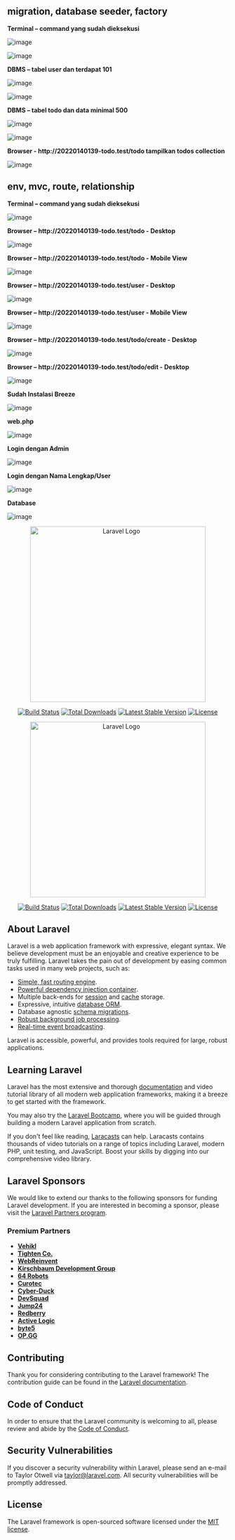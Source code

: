 <h2><strong>migration, database seeder, factory</strong></h2>

<p><strong>Terminal – command yang sudah dieksekusi</strong></p>

![image](https://github.com/user-attachments/assets/94401d98-af96-4b3d-be54-75cfd1afde38)

![image](https://github.com/user-attachments/assets/4b6e0eeb-8064-4038-9ad7-37c78be6a571)

<p><strong>DBMS – tabel user dan terdapat 101</strong></p>

![image](https://github.com/user-attachments/assets/d6887b5f-d868-4047-8865-000f351c39ba)

![image](https://github.com/user-attachments/assets/e294eb31-31f4-4ecd-b0ab-eb057a381439)

<p><strong>DBMS – tabel todo dan data minimal 500 </strong></p>

![image](https://github.com/user-attachments/assets/651e68c5-5bef-4c06-98d4-6170d6bec24c)

![image](https://github.com/user-attachments/assets/70b1ab17-1f41-44f7-a01c-810ff0c9c2bc)

<p><strong>Browser - http://20220140139-todo.test/todo tampilkan todos collection</strong></p>

![image](https://github.com/user-attachments/assets/f6adf356-16c7-4e29-a343-8c4983f408ec)

<h2><strong>env, mvc, route, relationship</strong></h2>

<p><strong>Terminal – command yang sudah dieksekusi</strong></p>

![image](https://github.com/user-attachments/assets/f421eaab-1cb9-4cb7-bf85-c6b236a22d4a)

<p><strong>Browser – http://20220140139-todo.test/todo - Desktop</strong></p>

![image](https://github.com/user-attachments/assets/b25e4fc0-4c7f-4703-b5c9-ed869db4f8b0)

<p><strong>Browser – http://20220140139-todo.test/todo - Mobile View</strong></p>

![image](https://github.com/user-attachments/assets/7adc9466-5d3d-4307-a49f-f68459b6953c)

<p><strong>Browser – http://20220140139-todo.test/user - Desktop</strong></p>

![image](https://github.com/user-attachments/assets/be065655-c05e-4868-88d0-fcb54fe82680)

<p><strong>Browser – http://20220140139-todo.test/user - Mobile View</strong></p>

![image](https://github.com/user-attachments/assets/4ad42be9-96e8-437d-8e10-9fddf066e23a)

<p><strong>Browser – http://20220140139-todo.test/todo/create - Desktop</strong></p>

![image](https://github.com/user-attachments/assets/1f28004a-0a27-4d66-a2e2-95cf3bc29b85)

<p><strong>Browser – http://20220140139-todo.test/todo/edit - Desktop</strong></p>

![image](https://github.com/user-attachments/assets/eb420979-e093-49f5-a768-294bf912a395)

<p><strong>Sudah Instalasi Breeze</strong></p>

![image](https://github.com/user-attachments/assets/ee2df180-1937-4bb0-819b-3cc6aa8d1fcd)

<p><strong>web.php</strong></p>

![image](https://github.com/user-attachments/assets/06d60bb8-6de3-40b9-b713-d5c48af733ff)

<p><strong>Login dengan Admin</strong></p>

![image](https://github.com/user-attachments/assets/47c8c37a-18f8-4151-8687-d9ff1cfbac06)

<p><strong>Login dengan Nama Lengkap/User</strong></p>

![image](https://github.com/user-attachments/assets/f6526bb6-f399-40ee-bccd-0386be5ac2c8)

<p><strong>Database</strong></p>

![image](https://github.com/user-attachments/assets/fb6dee3c-3400-4d3b-a249-071d9ccdb496)

<p align="center"><a href="https://laravel.com" target="_blank"><img src="https://raw.githubusercontent.com/laravel/art/master/logo-lockup/5%20SVG/2%20CMYK/1%20Full%20Color/laravel-logolockup-cmyk-red.svg" width="400" alt="Laravel Logo"></a></p>

<p align="center">
<a href="https://github.com/laravel/framework/actions"><img src="https://github.com/laravel/framework/workflows/tests/badge.svg" alt="Build Status"></a>
<a href="https://packagist.org/packages/laravel/framework"><img src="https://img.shields.io/packagist/dt/laravel/framework" alt="Total Downloads"></a>
<a href="https://packagist.org/packages/laravel/framework"><img src="https://img.shields.io/packagist/v/laravel/framework" alt="Latest Stable Version"></a>
<a href="https://packagist.org/packages/laravel/framework"><img src="https://img.shields.io/packagist/l/laravel/framework" alt="License"></a>
</p>

<p align="center"><a href="https://laravel.com" target="_blank"><img src="https://raw.githubusercontent.com/laravel/art/master/logo-lockup/5%20SVG/2%20CMYK/1%20Full%20Color/laravel-logolockup-cmyk-red.svg" width="400" alt="Laravel Logo"></a></p>

<p align="center">
<a href="https://github.com/laravel/framework/actions"><img src="https://github.com/laravel/framework/workflows/tests/badge.svg" alt="Build Status"></a>
<a href="https://packagist.org/packages/laravel/framework"><img src="https://img.shields.io/packagist/dt/laravel/framework" alt="Total Downloads"></a>
<a href="https://packagist.org/packages/laravel/framework"><img src="https://img.shields.io/packagist/v/laravel/framework" alt="Latest Stable Version"></a>
<a href="https://packagist.org/packages/laravel/framework"><img src="https://img.shields.io/packagist/l/laravel/framework" alt="License"></a>
</p>

## About Laravel

Laravel is a web application framework with expressive, elegant syntax. We believe development must be an enjoyable and creative experience to be truly fulfilling. Laravel takes the pain out of development by easing common tasks used in many web projects, such as:

- [Simple, fast routing engine](https://laravel.com/docs/routing).
- [Powerful dependency injection container](https://laravel.com/docs/container).
- Multiple back-ends for [session](https://laravel.com/docs/session) and [cache](https://laravel.com/docs/cache) storage.
- Expressive, intuitive [database ORM](https://laravel.com/docs/eloquent).
- Database agnostic [schema migrations](https://laravel.com/docs/migrations).
- [Robust background job processing](https://laravel.com/docs/queues).
- [Real-time event broadcasting](https://laravel.com/docs/broadcasting).

Laravel is accessible, powerful, and provides tools required for large, robust applications.

## Learning Laravel

Laravel has the most extensive and thorough [documentation](https://laravel.com/docs) and video tutorial library of all modern web application frameworks, making it a breeze to get started with the framework.

You may also try the [Laravel Bootcamp](https://bootcamp.laravel.com), where you will be guided through building a modern Laravel application from scratch.

If you don't feel like reading, [Laracasts](https://laracasts.com) can help. Laracasts contains thousands of video tutorials on a range of topics including Laravel, modern PHP, unit testing, and JavaScript. Boost your skills by digging into our comprehensive video library.

## Laravel Sponsors

We would like to extend our thanks to the following sponsors for funding Laravel development. If you are interested in becoming a sponsor, please visit the [Laravel Partners program](https://partners.laravel.com).

### Premium Partners

- **[Vehikl](https://vehikl.com/)**
- **[Tighten Co.](https://tighten.co)**
- **[WebReinvent](https://webreinvent.com/)**
- **[Kirschbaum Development Group](https://kirschbaumdevelopment.com)**
- **[64 Robots](https://64robots.com)**
- **[Curotec](https://www.curotec.com/services/technologies/laravel/)**
- **[Cyber-Duck](https://cyber-duck.co.uk)**
- **[DevSquad](https://devsquad.com/hire-laravel-developers)**
- **[Jump24](https://jump24.co.uk)**
- **[Redberry](https://redberry.international/laravel/)**
- **[Active Logic](https://activelogic.com)**
- **[byte5](https://byte5.de)**
- **[OP.GG](https://op.gg)**

## Contributing

Thank you for considering contributing to the Laravel framework! The contribution guide can be found in the [Laravel documentation](https://laravel.com/docs/contributions).

## Code of Conduct

In order to ensure that the Laravel community is welcoming to all, please review and abide by the [Code of Conduct](https://laravel.com/docs/contributions#code-of-conduct).

## Security Vulnerabilities

If you discover a security vulnerability within Laravel, please send an e-mail to Taylor Otwell via [taylor@laravel.com](mailto:taylor@laravel.com). All security vulnerabilities will be promptly addressed.

## License

The Laravel framework is open-sourced software licensed under the [MIT license](https://opensource.org/licenses/MIT).
